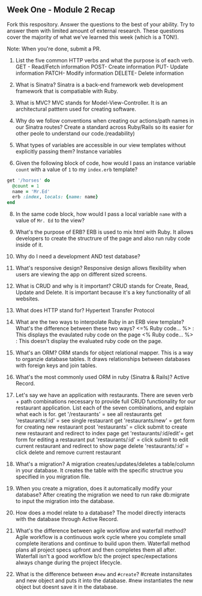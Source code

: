 ## Week One - Module 2 Recap

Fork this respository. Answer the questions to the best of your ability. Try to answer them with limited amount of external research. These questions cover the majority of what we've learned this week (which is a TON!). 

Note: When you're done, submit a PR. 

1. List the five common HTTP verbs and what the purpose is of each verb.
  GET - Read/Fetch information
  POST- Create information
  PUT- Update information
  PATCH- Modify information
  DELETE- Delete information
  
2. What is Sinatra?
  Sinatra is a back-end framework web development framework that is compatiable with Ruby. 

4. What is MVC?
  MVC stands for Model-View-Controller. It is an architectural patttern used for creating software.  
  
5. Why do we follow conventions when creating our actions/path names in our Sinatra routes?
  Create a standard across Ruby/Rails so its easier for other peole to understand our code.(readability)

6. What types of variables are accessible in our view templates without explicitly passing them?
  Instance variables
 
7. Given the following block of code, how would I pass an instance variable `count` with a value of `1` to my `index.erb` template?
  
  ```ruby
  get '/horses' do
    @count = 1
    name = 'Mr.Ed'
    erb :index, locals: {name: name} 
  end
  ```

8. In the same code block, how would I pass a local variable `name` with a value of `Mr. Ed` to the view?
9. What's the purpose of ERB?
  ERB is used to mix html with Ruby. It allows developers to create the structrure of the page and also run ruby code inside of it.
10. Why do I need a development AND test database?
  
11. What's responsive design?
  Responsive design allows flexibility when users are viewing the app on different sized screens.

12. What is CRUD and why is it important?
  CRUD stands for Create, Read, Update and Delete. It is important because it's a key functionality of all websites.
13. What does HTTP stand for? 
  Hypertext Transfer Protocol
14. What are the two ways to interpolate Ruby in an ERB view template? What's the difference between these two ways?
  <=% Ruby code... %> : This displays the evaulated ruby code on the page
  <% Ruby code... %> : This doesn't display the evaluated ruby code on the page.
15. What's an ORM?
  ORM stands for object relational mapper. This is a way to organzie database tables. It draws relationships between databases with foreign keys and join tables.
16. What's the most commonly used ORM in ruby (Sinatra & Rails)?
  Active Record.
17. Let's say we have an application with restaurants. There are seven verb + path combinations necessary to provide full CRUD functionality for our restaurant application. List each of the seven combinations, and explain what each is for.
  get '/restaurants' = see all restaurants
  get 'restaurants/:id' = see single restaurant
  get 'restaurants/new' = get form for creating new restaurant
  post 'restaurants' = click submit to create new restaurant and redirect to index page
  get 'restaurants/:id/edit'= get form for editing a restaurant
  put 'restaurants/:id' = click submit to edit current restaurant and redirect to show page
  delete 'restaurants/:id' = click delete and remove current restaurant
18. What's a migration? 
  A migration creates/updates/deletes a table/column in your database. It creates the table with the specific structrue you specified in you migration file.
  
19. When you create a migration, does it automatically modify your database?
  After creating the migration we need to run rake db:migrate to input the migration into the database.

20. How does a model relate to a database?
  The model directly interacts with the database through Active Record. 
  
21. What's the difference between agile workflow and waterfall method?
   Agile workflow is a continuous work cycle where you complete small complete iterations and continue to build upon them. Waterfall method plans all project specs upfront and then completes them all after. Waterfall isn't a good workflow b/c the project spec/expectations always change during the project lifecycle.
  
22. What is the difference between `#new` and `#create`?
  #create instansitates and new object and puts it into the database. #new instantiates the new object but doesnt save it in the database.
